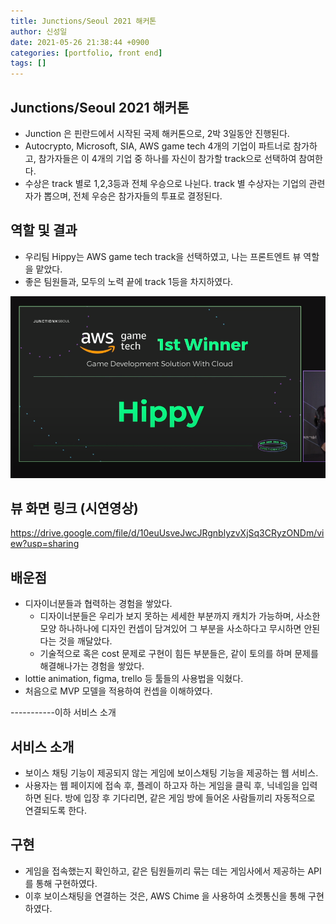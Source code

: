 ```yaml
---
title: Junctions/Seoul 2021 해커톤
author: 신성일
date: 2021-05-26 21:38:44 +0900
categories: [portfolio, front end]
tags: []
---
```


## Junctions/Seoul 2021 해커톤

- Junction 은 핀란드에서 시작된 국제 해커톤으로, 2박 3일동안 진행된다.
- Autocrypto, Microsoft, SIA, AWS game tech 4개의 기업이 파트너로 참가하고, 참가자들은 이 4개의 기업 중 하나를 자신이 참가할 track으로 선택하여 참여한다.
- 수상은 track 별로 1,2,3등과 전체 우승으로 나뉜다. track 별 수상자는 기업의 관련자가 뽑으며, 전체 우승은 참가자들의 투표로 결정된다.

## 역할 및 결과

- 우리팀 Hippy는 AWS game tech track을 선택하였고, 나는 프론트엔트 뷰 역할을 맡았다.
- 좋은 팀원들과, 모두의 노력 끝에 track 1등을 차지하였다.

![image-20210524174313618](/assets/img/KakaoTalk_20210523_193727337.png)

## 뷰 화면 링크 (시연영상)

https://drive.google.com/file/d/10euUsveJwcJRgnblyzvXjSq3CRyzONDm/view?usp=sharing

## 배운점

- 디자이너분들과 협력하는 경험을 쌓았다.
  - 디자이너분들은 우리가 보지 못하는 세세한 부분까지 캐치가 가능하며, 사소한 모양 하나하나에 디자인 컨셉이 담겨있어 그 부분을 사소하다고 무시하면 안된다는 것을 깨달았다.
  - 기술적으로 혹은 cost 문제로 구현이 힘든 부분들은, 같이 토의를 하며 문제를 해결해나가는 경험을 쌓았다.
- lottie animation, figma, trello 등 툴들의 사용법을 익혔다.
- 처음으로 MVP 모델을 적용하여 컨셉을 이해하였다.

-----------이하 서비스 소개

## 서비스 소개

- 보이스 채팅 기능이 제공되지 않는 게임에 보이스채팅 기능을 제공하는 웹 서비스.
- 사용자는 웹 페이지에 접속 후, 플레이 하고자 하는 게임을 클릭 후, 닉네임을 입력하면 된다. 방에 입장 후 기다리면, 같은 게임 방에 들어온 사람들끼리 자동적으로 연결되도록 한다.

## 구현

- 게임을 접속했는지 확인하고, 같은 팀원들끼리 묶는 데는 게임사에서 제공하는 API를 통해 구현하였다.
- 이후 보이스채팅을 연결하는 것은, AWS Chime 을 사용하여 소켓통신을 통해 구현하였다.
